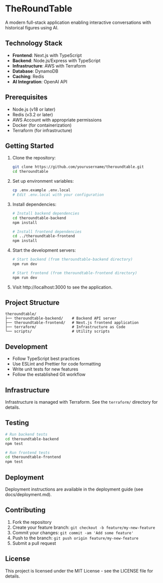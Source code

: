 # TheRoundTable

A modern full-stack application enabling interactive conversations with historical figures using AI.

## Technology Stack

- **Frontend**: Next.js with TypeScript
- **Backend**: Node.js/Express with TypeScript
- **Infrastructure**: AWS with Terraform
- **Database**: DynamoDB
- **Caching**: Redis
- **AI Integration**: OpenAI API

## Prerequisites

- Node.js (v18 or later)
- Redis (v3.2 or later)
- AWS Account with appropriate permissions
- Docker (for containerization)
- Terraform (for infrastructure)

## Getting Started

1. Clone the repository:
   ```bash
   git clone https://github.com/yourusername/theroundtable.git
   cd theroundtable
   ```

2. Set up environment variables:
   ```bash
   cp .env.example .env.local
   # Edit .env.local with your configuration
   ```

3. Install dependencies:
   ```bash
   # Install backend dependencies
   cd theroundtable-backend
   npm install

   # Install frontend dependencies
   cd ../theroundtable-frontend
   npm install
   ```

4. Start the development servers:
   ```bash
   # Start backend (from theroundtable-backend directory)
   npm run dev

   # Start frontend (from theroundtable-frontend directory)
   npm run dev
   ```

5. Visit http://localhost:3000 to see the application.

## Project Structure

```
theroundtable/
├── theroundtable-backend/    # Backend API server
├── theroundtable-frontend/   # Next.js frontend application
├── terraform/                # Infrastructure as Code
└── scripts/                  # Utility scripts
```

## Development

- Follow TypeScript best practices
- Use ESLint and Prettier for code formatting
- Write unit tests for new features
- Follow the established Git workflow

## Infrastructure

Infrastructure is managed with Terraform. See the `terraform/` directory for details.

## Testing

```bash
# Run backend tests
cd theroundtable-backend
npm test

# Run frontend tests
cd theroundtable-frontend
npm test
```

## Deployment

Deployment instructions are available in the deployment guide (see docs/deployment.md).

## Contributing

1. Fork the repository
2. Create your feature branch: `git checkout -b feature/my-new-feature`
3. Commit your changes: `git commit -am 'Add some feature'`
4. Push to the branch: `git push origin feature/my-new-feature`
5. Submit a pull request

## License

This project is licensed under the MIT License - see the LICENSE file for details.

